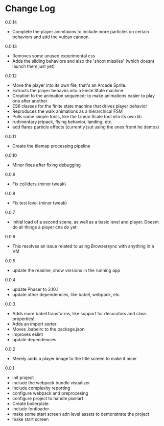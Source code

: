 # Change Log

0.0.14

-   Complete the player animtaions to include more particles on certain behaviors and add the vulcan cannon.

0.0.13

-   Removes some unused experimental css
-   Adds the sliding behaviors and also the 'shoot missiles' (which doesnt launch them just yet)

0.0.12

-   Move the player into its own file, that's an Arcade Sprite.
-   Extracts the player behavirs into a Finite State machine
-   Creation fo the animation sequencer to make animations easier to play one after another
-   ES6 classes for the finite state machine that drives player behavior
-   Reproduces the walk animations as a hierarchical FSM
-   Pulls some simple tools, like the Linear Scale tool into its own lib
-   rudimentary jetpack, flying behavior, landing, etc.
-   add flares particle effects (currently jsut using the ones fromt he demos)

0.0.11

-   Create the tilemap processing pipeline

0.0.10

-   Minor fixes after fixing debugging

0.0.9

-   Fix colliders (minor tweak)

0.0.8

-   Fix test level (minor tweak)

0.0.7

-   Initial load of a second scene, as well as a basic level and player. Doesnt do all things a player cna do yet

0.0.6

-   This resolves an issue related to using Browsersync with anything in a VM

0.0.5

-   update the readme, show versions in the running app

0.0.4

-   update Phaser to 3.10.1
-   update other dependencies, like babel, webpack, etc.

0.0.3

-   Adds more babel transforms, like support for decorators and class properties!
-   Adds an import sorter
-   Moves .babelrc to the package.json
-   improves eslint
-   update dependencies

0.0.2

-   Merely adds a player image to the title screen to make it nicer

0.0.1

-   init project
-   include the webpack bundle visualizer
-   include complexity reporting
-   configure webpack and preprocesing
-   configure project to handle pixelart
-   Create boilerplate
-   include fontloader
-   make some start screen adn level assets to demonstrate the project
-   make start screen
